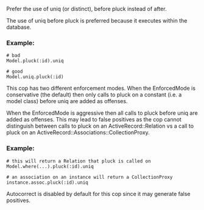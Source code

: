 Prefer the use of uniq (or distinct), before pluck instead of after.

The use of uniq before pluck is preferred because it executes within
the database.

### Example:
    # bad
    Model.pluck(:id).uniq

    # good
    Model.uniq.pluck(:id)

This cop has two different enforcement modes. When the EnforcedMode
is conservative (the default) then only calls to pluck on a constant
(i.e. a model class) before uniq are added as offenses.

When the EnforcedMode is aggressive then all calls to pluck before
uniq are added as offenses. This may lead to false positives as the cop
cannot distinguish between calls to pluck on an ActiveRecord::Relation
vs a call to pluck on an ActiveRecord::Associations::CollectionProxy.

### Example:
    # this will return a Relation that pluck is called on
    Model.where(...).pluck(:id).uniq

    # an association on an instance will return a CollectionProxy
    instance.assoc.pluck(:id).uniq

Autocorrect is disabled by default for this cop since it may generate
false positives.
